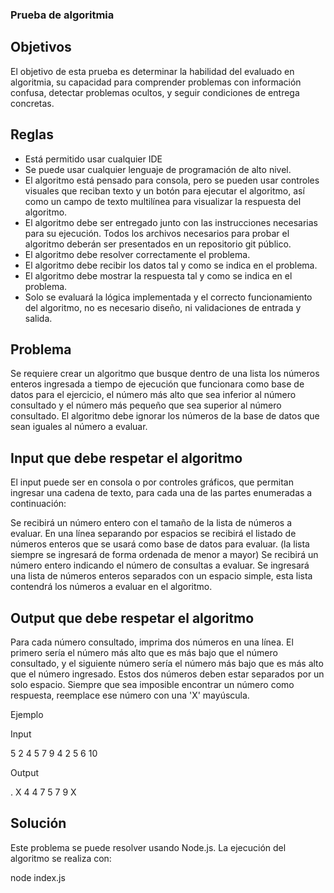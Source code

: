 ### Prueba de algoritmia

## Objetivos
El objetivo de esta prueba es determinar la habilidad del evaluado en algoritmia, su capacidad para comprender problemas con información confusa, detectar problemas ocultos, y seguir condiciones de entrega concretas.

## Reglas
 - Está permitido usar cualquier IDE
 - Se puede usar cualquier lenguaje de programación de alto nivel.
 - El algoritmo está pensado para consola, pero se pueden usar controles visuales que reciban texto y un botón para ejecutar el algoritmo, así como un campo de texto multilínea para visualizar la respuesta del algoritmo.
 - El algoritmo debe ser entregado junto con las instrucciones necesarias para su ejecución.
Todos los archivos necesarios para probar el algoritmo deberán ser presentados en un repositorio git público.
 - El algoritmo debe resolver correctamente el problema.
 - El algoritmo debe recibir los datos tal y como se indica en el problema.
 - El algoritmo debe mostrar la respuesta tal y como se indica en el problema.
 - Solo se evaluará la lógica implementada y el correcto funcionamiento del algoritmo, no es necesario diseño, ni validaciones de entrada y salida.
  
## Problema
Se requiere crear un algoritmo que busque dentro de una lista los números enteros ingresada a tiempo de ejecución que funcionara como base de datos para el ejercicio, el número más alto que sea inferior al número consultado y el número más pequeño que sea superior al número consultado. El algoritmo debe ignorar los números de la base de datos que sean iguales al número a evaluar.

## Input que debe respetar el algoritmo

El input puede ser en consola o por controles gráficos, que permitan ingresar una cadena de texto, para cada una de las partes enumeradas a continuación:

Se recibirá un número entero con el tamaño de la lista de números a evaluar.
En una línea separando por espacios se recibirá el listado de números enteros que se usará como base de datos para evaluar. (la lista siempre se ingresará de forma ordenada de menor a mayor)
Se recibirá un número entero indicando el número de consultas a evaluar.
Se ingresará una lista de números enteros separados con un espacio simple, esta lista contendrá los números a evaluar en el algoritmo.

## Output que debe respetar el algoritmo

Para cada número consultado, imprima dos números en una línea. El primero sería el número más alto que es más bajo que el número consultado, y el siguiente número sería el número más bajo que es más alto que el número ingresado. Estos dos números deben estar separados por un solo espacio. Siempre que sea imposible encontrar un número como respuesta, reemplace ese número con una 'X' mayúscula.

Ejemplo

Input

5
2 4 5 7 9
4
2 5 6 10

Output

. 
X 4
4 7
5 7
9 X

## Solución

Este problema se puede resolver usando Node.js. La ejecución del algoritmo se realiza con:

node index.js